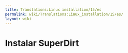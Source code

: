 ```yaml
---
title: Translations:Linux installation/15/es
permalink: wiki/Translations:Linux_installation/15/es/
layout: wiki
---
```


# Instalar SuperDirt
